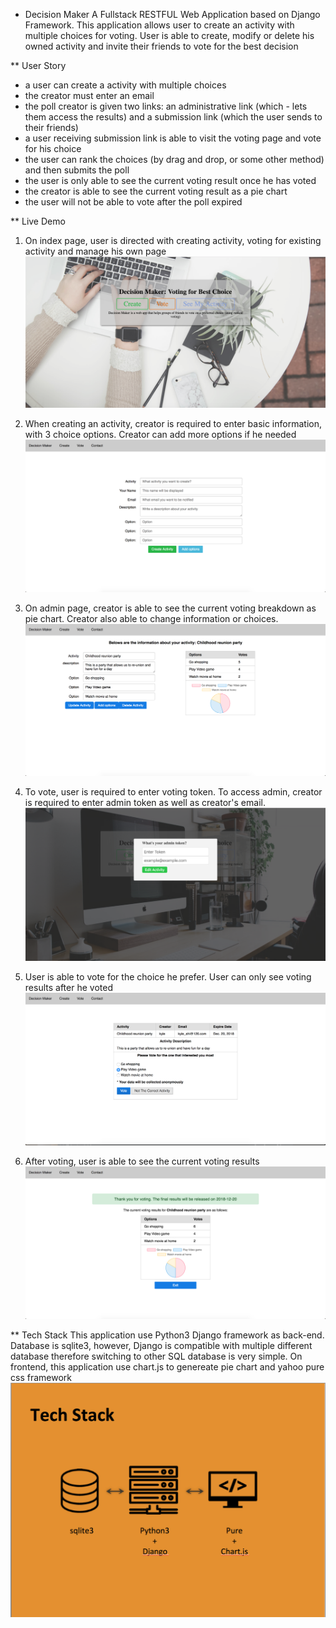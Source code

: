 * Decision Maker
A Fullstack RESTFUL Web Application based on Django Framework. This application allows user to create an activity with multiple choices for voting. User is able to create, modify or delete his owned activity and invite their friends to vote for the best decision

** User Story
- a user can create a activity with multiple choices
- the creator must enter an email
- the poll creator is given two links: an administrative link (which - lets them access the results) and a submission link (which the user sends to their friends)
- a user receiving submission link is able to visit the voting page and vote for his choice
- the user can rank the choices (by drag and drop, or some other method) and then submits the poll
- the user is only able to see the current voting result once he has voted
- the creator is able to see the current voting result as a pie chart
- the user will not be able to vote after the poll expired

** Live Demo
1. On index page, user is directed with creating activity, voting for existing activity and manage his own page <br/>
![1](./docs/index.png)

2. When creating an activity, creator is required to enter basic information, with 3 choice options. Creator can add more options if he needed <br/>
![2](./docs/create_poll.png)

3. On admin page, creator is able to see the current voting breakdown as pie chart. Creator also able to change information or choices. <br/>
![3](./docs/update_admin.png)

4. To vote, user is required to enter voting token. To access admin, creator is required to enter admin token as well as creator's email. <br/>
![4](./docs/enter_token.png)

5. User is able to vote for the choice he prefer. User can only see voting results after he voted
![5](./docs/vote_choice.png) <br/>

6. After voting, user is able to see the current voting results <br/>
![6](./docs/success_vote.png)

** Tech Stack
This application use Python3 Django framework as back-end. Database is sqlite3, however, Django is compatible with multiple different database therefore switching to other SQL database is very simple. On frontend, this application use chart.js to genereate pie chart and yahoo pure css framework <br/>
![7](./docs/stack.png)


